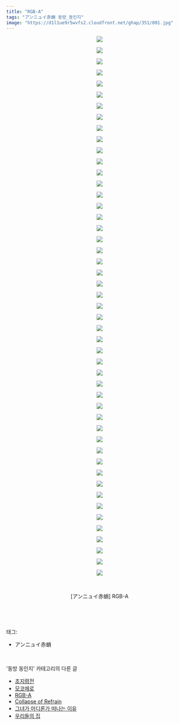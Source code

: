 ```yaml
---
title: "RGB-A"
tags: "アンニュイ赤蛸 동방_동인지"
image: "https://d1l1ue9r5wvfs2.cloudfront.net/ghap/351/001.jpg"
---
```

<div class="article">
<p style="text-align: center; clear: none; float: none;"><img src="{{ site.imgserver9 }}/ghap/351/001.jpg"/></p>
<p style="text-align: center; clear: none; float: none;"><img src="{{ site.imgserver9 }}/ghap/351/002.jpg"/></p>
<p style="text-align: center; clear: none; float: none;"><img src="{{ site.imgserver9 }}/ghap/351/003.jpg"/></p>
<p style="text-align: center; clear: none; float: none;"><img src="{{ site.imgserver9 }}/ghap/351/004.jpg"/></p>
<p style="text-align: center; clear: none; float: none;"><img src="{{ site.imgserver9 }}/ghap/351/005.jpg"/></p>
<p style="text-align: center; clear: none; float: none;"><img src="{{ site.imgserver9 }}/ghap/351/006.jpg"/></p>
<p style="text-align: center; clear: none; float: none;"><img src="{{ site.imgserver9 }}/ghap/351/007.jpg"/></p>
<p style="text-align: center; clear: none; float: none;"><img src="{{ site.imgserver9 }}/ghap/351/008.jpg"/></p>
<p style="text-align: center; clear: none; float: none;"><img src="{{ site.imgserver9 }}/ghap/351/009.jpg"/></p>
<p style="text-align: center; clear: none; float: none;"><img src="{{ site.imgserver9 }}/ghap/351/010.jpg"/></p>
<p style="text-align: center; clear: none; float: none;"><img src="{{ site.imgserver9 }}/ghap/351/011.jpg"/></p>
<p style="text-align: center; clear: none; float: none;"><img src="{{ site.imgserver9 }}/ghap/351/012.jpg"/></p>
<p style="text-align: center; clear: none; float: none;"><img src="{{ site.imgserver9 }}/ghap/351/013.jpg"/></p>
<p style="text-align: center; clear: none; float: none;"><img src="{{ site.imgserver9 }}/ghap/351/014.jpg"/></p>
<p style="text-align: center; clear: none; float: none;"><img src="{{ site.imgserver9 }}/ghap/351/015.jpg"/></p>
<p style="text-align: center; clear: none; float: none;"><img src="{{ site.imgserver9 }}/ghap/351/016.jpg"/></p>
<p style="text-align: center; clear: none; float: none;"><img src="{{ site.imgserver9 }}/ghap/351/017.jpg"/></p>
<p style="text-align: center; clear: none; float: none;"><img src="{{ site.imgserver9 }}/ghap/351/018.jpg"/></p>
<p style="text-align: center; clear: none; float: none;"><img src="{{ site.imgserver9 }}/ghap/351/019.jpg"/></p>
<p style="text-align: center; clear: none; float: none;"><img src="{{ site.imgserver9 }}/ghap/351/020.jpg"/></p>
<p style="text-align: center; clear: none; float: none;"><img src="{{ site.imgserver9 }}/ghap/351/021.jpg"/></p>
<p style="text-align: center; clear: none; float: none;"><img src="{{ site.imgserver9 }}/ghap/351/022.jpg"/></p>
<p style="text-align: center; clear: none; float: none;"><img src="{{ site.imgserver9 }}/ghap/351/023.jpg"/></p>
<p style="text-align: center; clear: none; float: none;"><img src="{{ site.imgserver9 }}/ghap/351/024.jpg"/></p>
<p style="text-align: center; clear: none; float: none;"><img src="{{ site.imgserver9 }}/ghap/351/025.jpg"/></p>
<p style="text-align: center; clear: none; float: none;"><img src="{{ site.imgserver9 }}/ghap/351/026.jpg"/></p>
<p style="text-align: center; clear: none; float: none;"><img src="{{ site.imgserver9 }}/ghap/351/027.jpg"/></p>
<p style="text-align: center; clear: none; float: none;"><img src="{{ site.imgserver9 }}/ghap/351/028.jpg"/></p>
<p style="text-align: center; clear: none; float: none;"><img src="{{ site.imgserver9 }}/ghap/351/029.jpg"/></p>
<p style="text-align: center; clear: none; float: none;"><img src="{{ site.imgserver9 }}/ghap/351/030.jpg"/></p>
<p style="text-align: center; clear: none; float: none;"><img src="{{ site.imgserver9 }}/ghap/351/031.jpg"/></p>
<p style="text-align: center; clear: none; float: none;"><img src="{{ site.imgserver9 }}/ghap/351/032.jpg"/></p>
<p style="text-align: center; clear: none; float: none;"><img src="{{ site.imgserver9 }}/ghap/351/033.jpg"/></p>
<p style="text-align: center; clear: none; float: none;"><img src="{{ site.imgserver9 }}/ghap/351/034.jpg"/></p>
<p style="text-align: center; clear: none; float: none;"><img src="{{ site.imgserver9 }}/ghap/351/035.jpg"/></p>
<p style="text-align: center; clear: none; float: none;"><img src="{{ site.imgserver9 }}/ghap/351/036.jpg"/></p>
<p style="text-align: center; clear: none; float: none;"><img src="{{ site.imgserver9 }}/ghap/351/037.jpg"/></p>
<p style="text-align: center; clear: none; float: none;"><img src="{{ site.imgserver9 }}/ghap/351/038.jpg"/></p>
<p style="text-align: center; clear: none; float: none;"><img src="{{ site.imgserver9 }}/ghap/351/039.jpg"/></p>
<p style="text-align: center; clear: none; float: none;"><img src="{{ site.imgserver9 }}/ghap/351/040.jpg"/></p>
<p style="text-align: center; clear: none; float: none;"><img src="{{ site.imgserver9 }}/ghap/351/041.jpg"/></p>
<p style="text-align: center; clear: none; float: none;"><img src="{{ site.imgserver9 }}/ghap/351/042.jpg"/></p>
<p style="text-align: center; clear: none; float: none;"><img src="{{ site.imgserver9 }}/ghap/351/043.jpg"/></p>
<p style="text-align: center; clear: none; float: none;"><img src="{{ site.imgserver9 }}/ghap/351/044.jpg"/></p>
<p style="text-align: center; clear: none; float: none;"><img src="{{ site.imgserver9 }}/ghap/351/045.jpg"/></p>
<p style="text-align: center; clear: none; float: none;"><img src="{{ site.imgserver9 }}/ghap/351/046.jpg"/></p>
<p style="text-align: center; clear: none; float: none;"><img src="{{ site.imgserver9 }}/ghap/351/047.jpg"/></p>
<p style="text-align: center; clear: none; float: none;"><img src="{{ site.imgserver9 }}/ghap/351/048.jpg"/></p>
<p style="text-align: center; clear: none; float: none;"><img src="{{ site.imgserver9 }}/ghap/351/049.jpg"/></p>
<p style="text-align: center; clear: none; float: none;"><br/></p>
<p style="text-align: center; clear: none; float: none;">[アンニュイ赤蛸] RGB-A</p>
<p><br/></p>
</div><br/>
<div class="tagTrail">
<p>태그: </p>
<ul>
<li>アンニュイ赤蛸</li>
</ul>
</div><br/>
<div class="another">
<p>'동방 동인지' 카테고리의 다른 글</p>
<ul>
<li><a href="/ghap_354">초지령전</a></li>
<li><a href="/ghap_353">모코메로</a></li>
<li><a href="/ghap_351">RGB-A</a></li>
<li><a href="/ghap_350">Collapse of Refrain</a></li>
<li><a href="/ghap_349">그녀가 어디론가 떠나는 이유</a></li>
<li><a href="/ghap_347">우리들의 집</a></li>
</ul>
</div><br/>
<div class="cb_module cb_fluid">
<div class="cb_wrt cb_profile">
</div><!-- commentList close -->
</div><br/>
